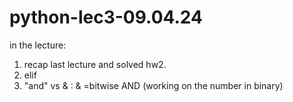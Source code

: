 # python-lec3-09.04.24


in the lecture:
1) recap last lecture and solved hw2.
2) elif
3) "and" vs & : & =bitwise AND (working on the number in binary)